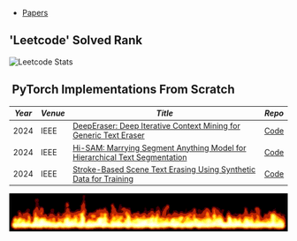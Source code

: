 

- [Papers](#papers)

## 'Leetcode' Solved Rank

![Leetcode Stats](https://leetcard.jacoblin.cool/w25536?theme=light)

##  PyTorch Implementations From Scratch

| ***Year*** | ***Venue*** | ***Title***                                                                                                     | ***Repo***                                       |
| ---------- | ----------- | --------------------------------------------------------------------------------------------------------------- | ------------------------------------------------ |
| 2024       | IEEE        | [DeepEraser: Deep Iterative Context Mining for Generic Text Eraser](https://arxiv.org/abs/2402.19108)           | [Code](https://github.com/fh2019ustc/DeepEraser) |
| 2024       | IEEE        | [Hi-SAM: Marrying Segment Anything Model for Hierarchical Text Segmentation](https://arxiv.org/abs/2401.17904) | [Code](https://github.com/ymy-k/Hi-SAM)          |
| 2024       | IEEE        | [Stroke-Based Scene Text Erasing Using Synthetic Data for Training](https://ieeexplore.ieee.org/document/9609970) | [Code](https://github.com/tzm-tora/Stroke-Based-Scene-Text-Erasing?tab=readme-ov-file)          |


![](flames.gif)
